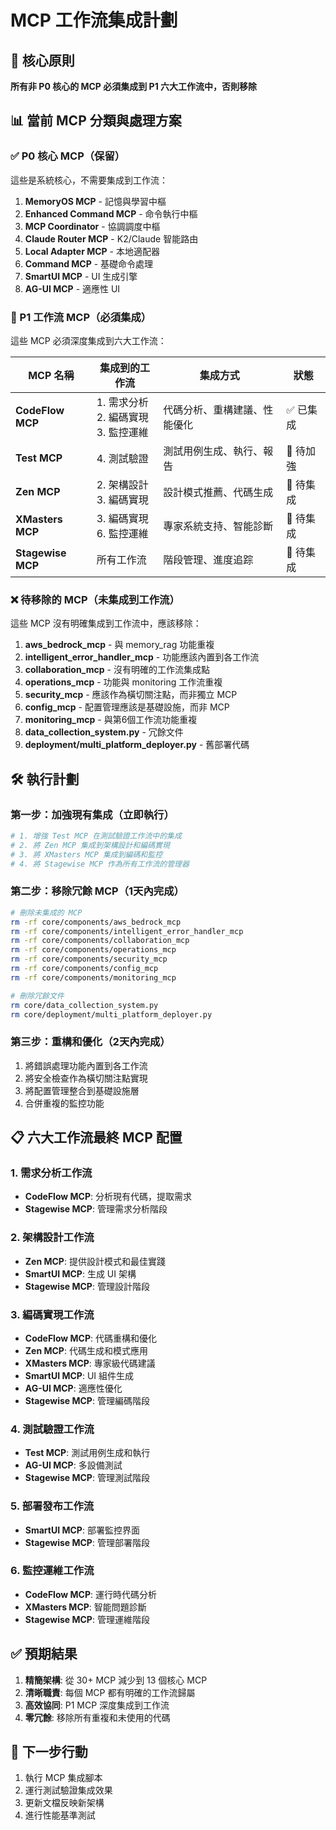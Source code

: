 # MCP 工作流集成計劃

## 🎯 核心原則
**所有非 P0 核心的 MCP 必須集成到 P1 六大工作流中，否則移除**

## 📊 當前 MCP 分類與處理方案

### ✅ P0 核心 MCP（保留）
這些是系統核心，不需要集成到工作流：
1. **MemoryOS MCP** - 記憶與學習中樞
2. **Enhanced Command MCP** - 命令執行中樞
3. **MCP Coordinator** - 協調調度中樞
4. **Claude Router MCP** - K2/Claude 智能路由
5. **Local Adapter MCP** - 本地適配器
6. **Command MCP** - 基礎命令處理
7. **SmartUI MCP** - UI 生成引擎
8. **AG-UI MCP** - 適應性 UI

### 🔄 P1 工作流 MCP（必須集成）
這些 MCP 必須深度集成到六大工作流：

| MCP 名稱 | 集成到的工作流 | 集成方式 | 狀態 |
|---------|--------------|---------|------|
| **CodeFlow MCP** | 1. 需求分析<br>2. 編碼實現<br>3. 監控運維 | 代碼分析、重構建議、性能優化 | ✅ 已集成 |
| **Test MCP** | 4. 測試驗證 | 測試用例生成、執行、報告 | 🔄 待加強 |
| **Zen MCP** | 2. 架構設計<br>3. 編碼實現 | 設計模式推薦、代碼生成 | 🔄 待集成 |
| **XMasters MCP** | 3. 編碼實現<br>6. 監控運維 | 專家系統支持、智能診斷 | 🔄 待集成 |
| **Stagewise MCP** | 所有工作流 | 階段管理、進度追踪 | 🔄 待集成 |

### ❌ 待移除的 MCP（未集成到工作流）
這些 MCP 沒有明確集成到工作流中，應該移除：

1. **aws_bedrock_mcp** - 與 memory_rag 功能重複
2. **intelligent_error_handler_mcp** - 功能應該內置到各工作流
3. **collaboration_mcp** - 沒有明確的工作流集成點
4. **operations_mcp** - 功能與 monitoring 工作流重複
5. **security_mcp** - 應該作為橫切關注點，而非獨立 MCP
6. **config_mcp** - 配置管理應該是基礎設施，而非 MCP
7. **monitoring_mcp** - 與第6個工作流功能重複
8. **data_collection_system.py** - 冗餘文件
9. **deployment/multi_platform_deployer.py** - 舊部署代碼

## 🛠️ 執行計劃

### 第一步：加強現有集成（立即執行）
```bash
# 1. 增強 Test MCP 在測試驗證工作流中的集成
# 2. 將 Zen MCP 集成到架構設計和編碼實現
# 3. 將 XMasters MCP 集成到編碼和監控
# 4. 將 Stagewise MCP 作為所有工作流的管理器
```

### 第二步：移除冗餘 MCP（1天內完成）
```bash
# 刪除未集成的 MCP
rm -rf core/components/aws_bedrock_mcp
rm -rf core/components/intelligent_error_handler_mcp
rm -rf core/components/collaboration_mcp
rm -rf core/components/operations_mcp
rm -rf core/components/security_mcp
rm -rf core/components/config_mcp
rm -rf core/components/monitoring_mcp

# 刪除冗餘文件
rm core/data_collection_system.py
rm core/deployment/multi_platform_deployer.py
```

### 第三步：重構和優化（2天內完成）
1. 將錯誤處理功能內置到各工作流
2. 將安全檢查作為橫切關注點實現
3. 將配置管理整合到基礎設施層
4. 合併重複的監控功能

## 📋 六大工作流最終 MCP 配置

### 1. 需求分析工作流
- **CodeFlow MCP**: 分析現有代碼，提取需求
- **Stagewise MCP**: 管理需求分析階段

### 2. 架構設計工作流
- **Zen MCP**: 提供設計模式和最佳實踐
- **SmartUI MCP**: 生成 UI 架構
- **Stagewise MCP**: 管理設計階段

### 3. 編碼實現工作流
- **CodeFlow MCP**: 代碼重構和優化
- **Zen MCP**: 代碼生成和模式應用
- **XMasters MCP**: 專家級代碼建議
- **SmartUI MCP**: UI 組件生成
- **AG-UI MCP**: 適應性優化
- **Stagewise MCP**: 管理編碼階段

### 4. 測試驗證工作流
- **Test MCP**: 測試用例生成和執行
- **AG-UI MCP**: 多設備測試
- **Stagewise MCP**: 管理測試階段

### 5. 部署發布工作流
- **SmartUI MCP**: 部署監控界面
- **Stagewise MCP**: 管理部署階段

### 6. 監控運維工作流
- **CodeFlow MCP**: 運行時代碼分析
- **XMasters MCP**: 智能問題診斷
- **Stagewise MCP**: 管理運維階段

## ✅ 預期結果

1. **精簡架構**: 從 30+ MCP 減少到 13 個核心 MCP
2. **清晰職責**: 每個 MCP 都有明確的工作流歸屬
3. **高效協同**: P1 MCP 深度集成到工作流
4. **零冗餘**: 移除所有重複和未使用的代碼

## 🚀 下一步行動

1. 執行 MCP 集成腳本
2. 運行測試驗證集成效果
3. 更新文檔反映新架構
4. 進行性能基準測試